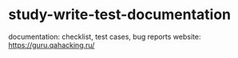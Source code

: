 # study-write-test-documentation
documentation: checklist, test cases, bug reports
website: https://guru.qahacking.ru/
